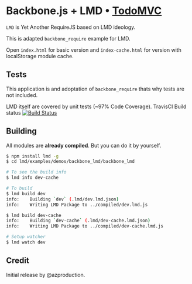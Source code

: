 # Backbone.js + LMD • [TodoMVC](http://todomvc.com)

`LMD` is Yet Another RequireJS based on LMD ideology.

This is adapted `backbone_require` example for LMD.

Open `index.html` for basic version and `index-cache.html` for version with localStorage module cache.

## Tests

This application is and adoptation of `backbone_require` thats why tests are not included.

LMD itself are covered by unit tests (~97% Code Coverage). TravisCI Build status [![Build Status](https://secure.travis-ci.org/azproduction/lmd.png?branch=master)](http://travis-ci.org/azproduction/lmd)

## Building

All modules are **already compiled**. But you can do it by yourself.

```bash
$ npm install lmd -g
$ cd lmd/examples/demos/backbone_lmd/backbone_lmd

# To see the build info
$ lmd info dev-cache

# To build
$ lmd build dev
info:    Building `dev` (.lmd/dev.lmd.json)
info:    Writing LMD Package to ../compiled/dev.lmd.js

$ lmd build dev-cache
info:    Building `dev-cache` (.lmd/dev-cache.lmd.json)
info:    Writing LMD Package to ../compiled/dev-cache.lmd.js

# Setup watcher
$ lmd watch dev
```

## Credit

Initial release by @azproduction.
